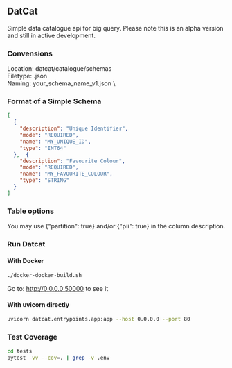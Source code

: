 ## DatCat
Simple data catalogue api for big query.
Please note this is an alpha version and still in active development.

### Convensions
Location: datcat/catalogue/schemas \
Filetype: .json \
Naming: your_schema_name_v1.json \

### Format of a Simple Schema
```json
[
  {
    "description": "Unique Identifier",
    "mode": "REQUIRED",
    "name": "MY_UNIQUE_ID",
    "type": "INT64"
  },  {
    "description": "Favourite Colour",
    "mode": "REQUIRED",
    "name": "MY_FAVOURITE_COLOUR",
    "type": "STRING"
  }
]
```

### Table options
You may use {"partition": true} and/or {"pii": true} in the column description.


### Run Datcat
#### With Docker
```bash
./docker-docker-build.sh
```
Go to: http://0.0.0.0:50000 to see it
#### With uvicorn directly
```bash
uvicorn datcat.entrypoints.app:app --host 0.0.0.0 --port 80
````

### Test Coverage
```bash
cd tests
pytest -vv --cov=. | grep -v .env
```
